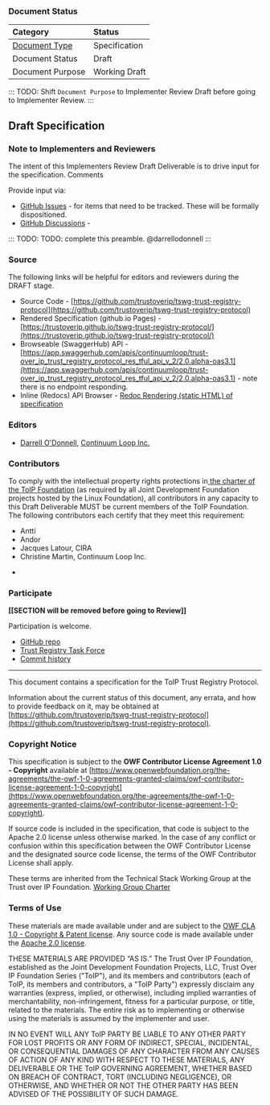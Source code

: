 
[//]: # (Pandoc Formatting Macros)

[//]: # (::: headertitle)

[//]: # (Header)

[//]: # (:::)


### Document Status

Category | Status 
:--- | :-------------- 
[Document Type](https://wiki.trustoverip.org/display/HOME/ToIP+Deliverable+Types%2C+Stages%2C+and+Processes) | Specification
Document Status | Draft 
Document Purpose | Working Draft

::: TODO:
Shift `Document Purpose` to Implementer Review Draft before going to Implementer Review.
:::


## Draft Specification

### Note to Implementers and Reviewers

The intent of this Implementers Review Draft Deliverable is to drive input for the specification. Comments 

Provide input via:
* [GitHub Issues](https://github.com/trustoverip/tswg-trust-registry-protocol/issues) - for items that need to be tracked. These will be formally dispositioned. 
* [GitHub Discussions](https://github.com/trustoverip/tswg-trust-registry-protocol/discussions) - 

::: TODO: 
TODO: complete this preamble. @darrellodonnell 
:::

### Source

The following links will be helpful for editors and reviewers during the DRAFT stage.

* Source Code - [https://github.com/trustoverip/tswg-trust-registry-protocol](https://github.com/trustoverip/tswg-trust-registry-protocol)
* Rendered Specification (github.io Pages) - [https://trustoverip.github.io/tswg-trust-registry-protocol/](https://trustoverip.github.io/tswg-trust-registry-protocol/) 
* Browseable (SwaggerHub) API - [https://app.swaggerhub.com/apis/continuumloop/trust-over_ip_trust_registry_protocol_res_tful_api_v_2/2.0.alpha-oas3.1](https://app.swaggerhub.com/apis/continuumloop/trust-over_ip_trust_registry_protocol_res_tful_api_v_2/2.0.alpha-oas3.1) - note there is no endpoint responding.
* Inline (Redocs) API Browser - [Redoc Rendering (static HTML) of specification](./api/redoc-static.html)


### Editors

- [Darrell O'Donnell](https://github.com/darrellodonnell), [Continuum Loop Inc.](https://continuumloop.com/)

### Contributors

To comply with the intellectual property rights protections in[ the charter of the ToIP Foundation](https://docs.google.com/document/d/1hJ4YWH_efrYTRvzRI1N9YHwhUOyI_ScrPmI1D9T4_oc/edit?usp=sharing) (as required by all Joint Development Foundation projects hosted by the Linux Foundation), all contributors in any capacity to this Draft Deliverable MUST be current members of the ToIP Foundation. The following contributors each certify that they meet this requirement:

* Antti 
* Andor
* Jacques Latour, CIRA
* Christine Martin, Continuum Loop Inc.

- 

### Participate 
**[[SECTION will be removed before going to Review]]**

Participation is welcome. 

* [GitHub repo](https://github.com/trustoverip/tswg-trust-registry-protocol)
* [Trust Registry Task Force](https://wiki.trustoverip.org/display/HOME/Trust+Registry+Task+Force)
* [Commit history](https://github.com/trustoverip/tswg-trust-registry-protocol/commits/main)

------------------------------------
This document contains a specification for the ToIP Trust Registry Protocol.

Information about the current status of this document, any errata, and how to provide feedback on it, may be obtained at
[https://github.com/trustoverip/tswg-trust-registry-protocol](https://github.com/trustoverip/tswg-trust-registry-protocol).

### Copyright Notice

This specification is subject to the **OWF Contributor License Agreement 1.0 - Copyright** available at
[https://www.openwebfoundation.org/the-agreements/the-owf-1-0-agreements-granted-claims/owf-contributor-license-agreement-1-0-copyright](https://www.openwebfoundation.org/the-agreements/the-owf-1-0-agreements-granted-claims/owf-contributor-license-agreement-1-0-copyright).

If source code is included in the specification, that code is subject to the Apache 2.0 license unless otherwise marked. In the case of any conflict or confusion within this specification between the OWF Contributor License and the designated source code license, the terms of the OWF Contributor License shall apply.

These terms are inherited from the Technical Stack Working Group at the Trust over IP Foundation. [Working Group Charter](https://trustoverip.org/wp-content/uploads/TSWG-2-Charter-Revision.pdf)


### Terms of Use

These materials are made available under and are subject to the [OWF CLA 1.0 - Copyright & Patent license](https://www.openwebfoundation.org/the-agreements/the-owf-1-0-agreements-granted-claims/owf-contributor-license-agreement-1-0-copyright-and-patent). Any source code is made available under the [Apache 2.0 license](https://www.apache.org/licenses/LICENSE-2.0.txt).

THESE MATERIALS ARE PROVIDED “AS IS.” The Trust Over IP Foundation, established as the Joint Development Foundation Projects, LLC, Trust Over IP Foundation Series ("ToIP"), and its members and contributors (each of ToIP, its members and contributors, a "ToIP Party") expressly disclaim any warranties (express, implied, or otherwise), including implied warranties of merchantability, non-infringement, fitness for a particular purpose, or title, related to the materials. The entire risk as to implementing or otherwise using the materials is assumed by the implementer and user. 

IN NO EVENT WILL ANY ToIP PARTY BE LIABLE TO ANY OTHER PARTY FOR LOST PROFITS OR ANY FORM OF INDIRECT, SPECIAL, INCIDENTAL, OR CONSEQUENTIAL DAMAGES OF ANY CHARACTER FROM ANY CAUSES OF ACTION OF ANY KIND WITH RESPECT TO THESE MATERIALS, ANY DELIVERABLE OR THE ToIP GOVERNING AGREEMENT, WHETHER BASED ON BREACH OF CONTRACT, TORT (INCLUDING NEGLIGENCE), OR OTHERWISE, AND WHETHER OR NOT THE OTHER PARTY HAS BEEN ADVISED OF THE POSSIBILITY OF SUCH DAMAGE.
